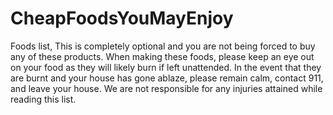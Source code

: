 # CheapFoodsYouMayEnjoy
Foods list, This is completely optional and you are not being forced to buy any of these products. When making these foods, please keep an eye out on your food as they will likely burn if left unattended. In the event that they are burnt and your house has gone ablaze, please remain calm, contact 911, and leave your house. We are not responsible for any injuries attained while reading this list.
